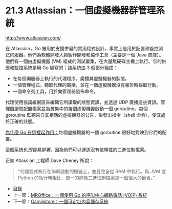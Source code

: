 # 21.3 Atlassian：一個虛擬機器群管理系統

http://www.atlassian.com/

在 Atlassian，Go 被用於支援併發的實用程式設計，事實上是用於配置和監控測試伺服器。他們為軟體開發人員製作開發和協作工具（主要是一個 Java 商店）。他們有一個由虛擬機器 (VM) 組成的測試叢集，在大量無硬碟主機上執行。它的供應和監控系統是用 Go 編寫的；該系統由 3 個部分組成：
- 在每個伺服器上執行的代理程序，廣播其虛擬機器的狀態。
- 一個管理程式，聽取代理的廣播，並在一個虛擬機器沒有報告時採取行動。
- 一個命令列工具，用於向管理器發佈命令。

代理使用協議緩衝區來編碼它所讀取的狀態資訊，並透過 UDP 廣播這些資訊。管理器讀取配置檔案並為叢集中的每個虛擬機器啟動一個 goroutine。每個 goroutine 監聽來自其相應的虛擬機器的公告，併發出指令（shell 命令），使其處於正確的狀態。

<u>為什麼 Go 在這裡起作用：</u>每個虛擬機器的一個 goroutine 很好地對映到它們的配置。

這個系統也*很容易部署*，因為他們可以運送沒有依賴性的二進位制檔案。

正如 Atlassian 工程師 Dave Cheney 所說：

> “代理程式執行在聯網啟動的機器上，並且完全從 RAM 中執行。與 JVM 或 Python 的執行時相比，單一的靜態二進位制檔案是一個很大的節省。”

- [目錄](directory.md)
- 上一節：[MROffice：一個使用 Go 的呼叫中心網路電話 (VOIP) 系統](21.2.md)
- 下一節：[Camilistore：一個可定址內容儲存系統](21.4.md)